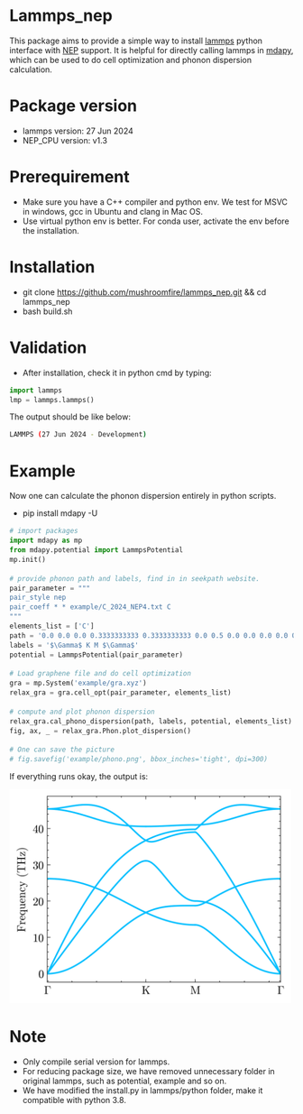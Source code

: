 # Lammps_nep
This package aims to provide a simple way to install [lammps](https://www.lammps.org/) python interface with [NEP](https://gpumd.org/potentials/nep.html) support. It is helpful for directly calling lammps in [mdapy](https://github.com/mushroomfire/mdapy), which can be used to do cell optimization and phonon dispersion calculation.

# Package version

- lammps version: 27 Jun 2024
- NEP_CPU version: v1.3

# Prerequirement

- Make sure you have a C++ compiler and python env. We test for MSVC in windows, gcc in Ubuntu and clang in Mac OS.
- Use virtual python env is better. For conda user, activate the env before the installation.

# Installation

- git clone https://github.com/mushroomfire/lammps_nep.git && cd lammps_nep
- bash build.sh

# Validation

- After installation, check it in python cmd by typing:

``` python
import lammps
lmp = lammps.lammps()
```

The output should be like below:

``` bash
LAMMPS (27 Jun 2024 - Development)
```

# Example

Now one can calculate the phonon dispersion entirely in python scripts.

- pip install mdapy -U

``` python
# import packages
import mdapy as mp
from mdapy.potential import LammpsPotential
mp.init()

# provide phonon path and labels, find in in seekpath website.
pair_parameter = """
pair_style nep
pair_coeff * * example/C_2024_NEP4.txt C
"""
elements_list = ['C']
path = '0.0 0.0 0.0 0.3333333333 0.3333333333 0.0 0.5 0.0 0.0 0.0 0.0 0.0'
labels = '$\Gamma$ K M $\Gamma$'
potential = LammpsPotential(pair_parameter)

# Load graphene file and do cell optimization
gra = mp.System('example/gra.xyz')
relax_gra = gra.cell_opt(pair_parameter, elements_list)

# compute and plot phonon dispersion
relax_gra.cal_phono_dispersion(path, labels, potential, elements_list)
fig, ax, _ = relax_gra.Phon.plot_dispersion()

# One can save the picture
# fig.savefig('example/phono.png', bbox_inches='tight', dpi=300)
```

If everything runs okay, the output is:

<img src=./example/phono.png  width="500px" />

# Note

- Only compile serial version for lammps.
- For reducing package size, we have removed unnecessary folder in original lammps, such as potential, example and so on.
- We have modified the install.py in lammps/python folder, make it compatible with python 3.8.
